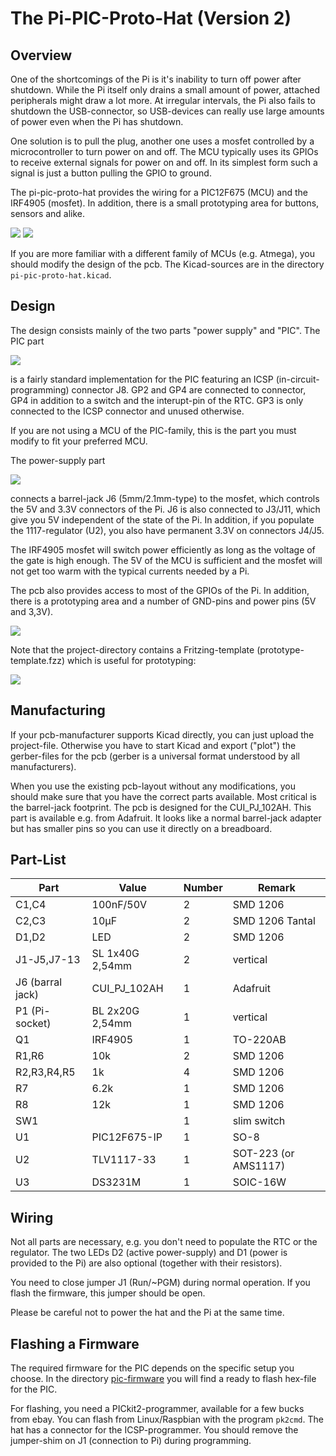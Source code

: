 The Pi-PIC-Proto-Hat (Version 2)
================================


Overview
--------

One of the shortcomings of the Pi is it's inability to turn off power after
shutdown. While the Pi itself only drains a small amount of power, attached
peripherals might draw a lot more. At irregular intervals, the Pi also
fails to shutdown the USB-connector, so USB-devices can really use large
amounts of power even when the Pi has shutdown.

One solution is to pull the plug, another one uses a mosfet controlled by
a microcontroller to turn power on and off. The MCU typically uses its
GPIOs to receive external signals for power on and off. In its simplest
form such a signal is just a button pulling the GPIO to ground.

The pi-pic-proto-hat provides the wiring for a PIC12F675 (MCU) and the
IRF4905 (mosfet). In addition, there is a small prototyping area for
buttons, sensors and alike.

![](pcb.png)
![](pcb.jpg)

If you are more familiar with a different family of MCUs (e.g. Atmega), you
should modify the design of the pcb. The Kicad-sources are in the
directory `pi-pic-proto-hat.kicad`.


Design
------

The design consists mainly of the two parts "power supply" and "PIC".
The PIC part

![](schematic-pic.png)

is a fairly standard implementation for the PIC featuring an
ICSP (in-circuit-programming) connector J8. GP2 and GP4 are connected to
connector, GP4 in addition to a switch and the interupt-pin of the RTC.
GP3 is only connected to the ICSP connector and unused otherwise.

If you are not using a MCU of the PIC-family, this is the part you must
modify to fit your preferred MCU.

The power-supply part

![](schematic-mosfet.png)

connects a barrel-jack J6 (5mm/2.1mm-type) to the mosfet, which controls
the 5V and 3.3V connectors of the Pi. J6 is also connected to J3/J11, which
give you 5V independent of the state of the Pi. In addition, if you
populate the 1117-regulator (U2), you also have permanent 3.3V on
connectors J4/J5.

The IRF4905 mosfet will switch power efficiently as long as the voltage
of the gate is high enough. The 5V of the MCU is sufficient and the
mosfet will not get too warm with the typical currents needed by a Pi.

The pcb also provides access to most of the GPIOs of the Pi. In addition,
there is a prototyping area and a number of GND-pins and power pins
(5V and 3,3V).

![](pcb-layout.png)

Note that the project-directory contains a Fritzing-template
(prototype-template.fzz) which is useful for prototyping:

![](prototype-template.png)


Manufacturing
-------------

If your pcb-manufacturer supports Kicad directly, you can just upload the
project-file. Otherwise you have to start Kicad and export ("plot") the
gerber-files for the pcb (gerber is a universal format understood by all
manufacturers).

When you use the existing pcb-layout without any modifications, you should
make sure that you have the correct parts available. Most critical is the
barrel-jack footprint. The pcb is designed for the CUI_PJ_102AH. This part
is available e.g. from Adafruit. It looks like a normal barrel-jack adapter
but has smaller pins so you can use it directly on a breadboard.


Part-List
---------


|Part                | Value           | Number | Remark               |
|--------------------|-----------------|--------|----------------------|
|C1,C4               | 100nF/50V       | 2      | SMD 1206             |
|C2,C3               | 10µF            | 2      | SMD 1206 Tantal      |
|D1,D2               | LED             | 2      | SMD 1206             |
|J1-J5,J7-13         | SL 1x40G 2,54mm | 2      | vertical             |
|J6 (barral jack)    | CUI_PJ_102AH    | 1      | Adafruit             |
|P1 (Pi-socket)      | BL 2x20G 2,54mm | 1      | vertical             |
|Q1                  | IRF4905         | 1      | TO-220AB             |
|R1,R6               | 10k             | 2      | SMD 1206             |
|R2,R3,R4,R5         | 1k              | 4      | SMD 1206             |
|R7                  | 6.2k            | 1      | SMD 1206             |
|R8                  | 12k             | 1      | SMD 1206             |
|SW1                 |                 | 1      | slim switch          |
|U1                  | PIC12F675-IP    | 1      | SO-8                 |
|U2                  | TLV1117-33      | 1      | SOT-223 (or AMS1117) |
|U3                  | DS3231M         | 1      | SOIC-16W             |


Wiring
------

Not all parts are necessary, e.g. you don't need to populate the RTC
or the regulator. The two LEDs D2 (active power-supply) and D1 (power
is provided to the Pi) are also optional (together with their resistors).

You need to close jumper J1 (Run/~PGM) during normal operation. If you
flash the firmware, this jumper should be open.

Please be careful not to power the hat and the Pi at the same time.
 

Flashing a Firmware
-------------------

The required firmware for the PIC depends on the specific setup you choose.
In the directory [pic-firmware](./pic-firmware/Readme.md)
you will find a ready to flash hex-file for the PIC.

For flashing, you need a PICkit2-programmer, available for a few bucks from
ebay. You can flash from Linux/Raspbian with the program `pk2cmd`. The hat
has a connector for the ICSP-programmer. You should remove the jumper-shim
on J1 (connection to Pi) during programming.
